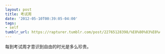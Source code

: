 ```yaml
---
layout: post
title: 考试周
date: '2012-05-10T00:39:05-04:00'
tags:
- self
tumblr_url: https://rapturer.tumblr.com/post/22765128398/%E8%80%83%E8%AF%95%E5%91%A8
---
```

每到考试周才意识到自由的时光是多么珍贵。

